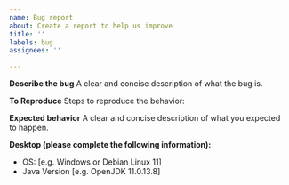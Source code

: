 ```yaml
---
name: Bug report
about: Create a report to help us improve
title: ''
labels: bug
assignees: ''

---
```


<!--
**IMPORTANT**
We kindly ask you *not* to include solutions to any of the exercises in "Maschinennahe Programmierung" in the bug report. If a solution is required to reproduce the bug, you can send us an e-mail. This gives other students the chance to solve the exercises themselves. 
-->

**Describe the bug**
A clear and concise description of what the bug is.

**To Reproduce**
Steps to reproduce the behavior:

**Expected behavior**
A clear and concise description of what you expected to happen.

**Desktop (please complete the following information):**
 - OS: [e.g. Windows or Debian Linux 11]
 - Java Version [e.g. OpenJDK 11.0.13.8]
